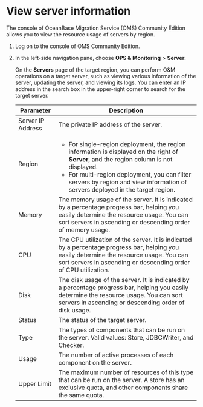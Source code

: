 # View server information

The console of OceanBase Migration Service (OMS) Community Edition allows you to view the resource usage of servers by region.

1. Log on to the console of OMS Community Edition.

2. In the left-side navigation pane, choose **OPS & Monitoring** > **Server**.

   On the **Servers** page of the target region, you can perform O&M operations on a target server, such as viewing various information of the server, updating the server, and viewing its logs. You can enter an IP address in the search box in the upper-right corner to search for the target server.

   | **Parameter** | **Description** |
   |--------|-----------------------------------------------------------------------|
   | Server IP Address | The private IP address of the server.  |
   | Region | <ul><li>For single-region deployment, the region information is displayed on the right of **Server**, and the region column is not displayed.   <li> For multi-region deployment, you can filter servers by region and view information of servers deployed in the target region.  |
   | Memory | The memory usage of the server. It is indicated by a percentage progress bar, helping you easily determine the resource usage.  You can sort servers in ascending or descending order of memory usage.  |
   | CPU | The CPU utilization of the server. It is indicated by a percentage progress bar, helping you easily determine the resource usage.  You can sort servers in ascending or descending order of CPU utilization.  |
   | Disk | The disk usage of the server. It is indicated by a percentage progress bar, helping you easily determine the resource usage.  You can sort servers in ascending or descending order of disk usage.  |
   | Status | The status of the target server.  |
   | Type | The types of components that can be run on the server. Valid values: Store, JDBCWriter, and Checker.  |
   | Usage | The number of active processes of each component on the server.  |
   | Upper Limit | The maximum number of resources of this type that can be run on the server.  A store has an exclusive quota, and other components share the same quota.  |